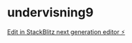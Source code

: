 # undervisning9

[Edit in StackBlitz next generation editor ⚡️](https://stackblitz.com/~/github.com/Martialcart/undervisning9)